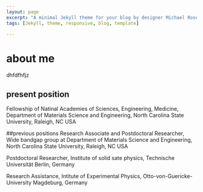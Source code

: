 ```yaml
---
layout: page
excerpt: "A minimal Jekyll theme for your blog by designer Michael Rose."
tags: [Jekyll, theme, responsive, blog, template]

---
```

# about me
dhfdfhfjz

## present position
Fellowship of Natinal Academies of Sciences, Engineering, Medicine, Department of Materials Science and Engineering, North Carolina State University, Raleigh, NC USA

##previous positions
Research Associate and Postdoctoral Researcher, Wide bandgap group at Department of Materials Science and Engineering, North Carolina State University, Raleigh, NC USA

Postdoctoral Researcher, Institute of solid sate physics, Technische Universität Berlin, Germany

Research Assistance, Intitute of Experimental Physics, Otto-von-Guericke-University Magdeburg, Germany
